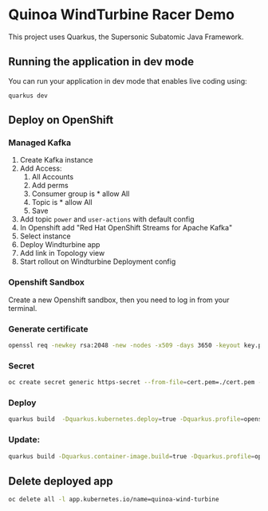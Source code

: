 # Quinoa WindTurbine Racer Demo

This project uses Quarkus, the Supersonic Subatomic Java Framework.

## Running the application in dev mode

You can run your application in dev mode that enables live coding using:
```shell script
quarkus dev
```

## Deploy on OpenShift

### Managed Kafka

1. Create Kafka instance
2. Add Access:
    1. All Accounts
    2. Add perms
    3. Consumer group is * allow All
    4. Topic is * allow All
    5. Save
3. Add topic `power` and `user-actions` with default config
4. In Openshift add "Red Hat OpenShift Streams for Apache Kafka"
5. Select instance
6. Deploy Windturbine app
7. Add link in Topology view
8. Start rollout on Windturbine Deployment config

### Openshift Sandbox

Create a new Openshift sandbox, then you need to log in from your terminal.

### Generate certificate

```bash
openssl req -newkey rsa:2048 -new -nodes -x509 -days 3650 -keyout key.pem -out cert.pem
```

### Secret

```bash
oc create secret generic https-secret --from-file=cert.pem=./cert.pem --from-file=key.pem=./key.pem
```

### Deploy

```bash
quarkus build  -Dquarkus.kubernetes.deploy=true -Dquarkus.profile=openshift
```

### Update:

```bash
quarkus build -Dquarkus.container-image.build=true -Dquarkus.profile=openshift
```

## Delete deployed  app
```bash
oc delete all -l app.kubernetes.io/name=quinoa-wind-turbine
```
